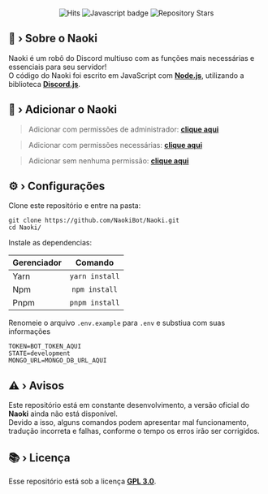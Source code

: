 <div align="center">
    <br />
        <p>
        <img src="https://hits.dwyl.com/NaokiBot/Naoki.svg?style=flat-square" alt="Hits" />
        <img src="https://img.shields.io/badge/Made%20with-JavaScript-1f425f.svg" alt="Javascript badge" />
        <img src="https://badgen.net/github/stars/NaokiBot/Naoki" alt="Repository Stars" />
        </p>
</div>

## 🤔 › Sobre o Naoki

Naoki é um robô do Discord multiuso com as funções mais necessárias e essenciais para seu servidor!<br>
O código do Naoki foi escrito em JavaScript com [**Node.js**](https://nodejs.org/), utilizando a biblioteca [**Discord.js**](https://discord.js.org/).

## 🔗 › Adicionar o Naoki

> Adicionar com permissões de administrador: [**clique aqui**](https://discord.com/oauth2/authorize?client_id=992678181507174441&permissions=8&scope=bot%20applications.commands)

> Adicionar com permissões necessárias: [**clique aqui**](https://discord.com/api/oauth2/authorize?client_id=992678181507174441&permissions=1100854193398&scope=bot%20applications.commands)

> Adicionar sem nenhuma permissão: [**clique aqui**](https://discord.com/oauth2/authorize?client_id=992678181507174441&permissions=0&scope=bot%20applications.commands)

## ⚙️ › Configurações

Clone este repositório e entre na pasta:
```
git clone https://github.com/NaokiBot/Naoki.git
cd Naoki/
```

Instale as dependencias:

Gerenciador |   Comando
:-------    |  :-------:
Yarn        | `yarn install`
Npm         | `npm install`
Pnpm        | `pnpm install`

Renomeie o arquivo `.env.example` para `.env` e substiua com suas informações
```
TOKEN=BOT_TOKEN_AQUI
STATE=development
MONGO_URL=MONGO_DB_URL_AQUI
```

## ⚠️ › Avisos

Este repositório está em constante desenvolvimento, a versão oficial do **Naoki** ainda não está disponível.<br>
Devido a isso, alguns comandos podem apresentar mal funcionamento, tradução incorreta e falhas, conforme o tempo os erros irão ser corrigidos.

## 📚 › Licença

Esse repositório está sob a licença [**GPL 3.0**](https://www.gnu.org/licenses/gpl-3.0.pt-br.html).
